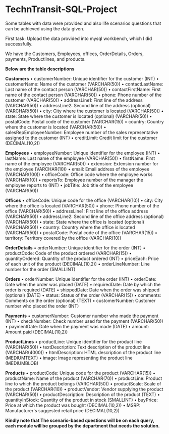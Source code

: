 # TechnTransit-SQL-Project

Some tables with data were provided and also life scenarios questions that can be achieved using the data given.

First task: Upload the data provided into mysql workbench, which I did successfully.

We have the Customers, Employees, offices, OrderDetails, Orders, payments, Productlines, and products.  

**Below are the table descriptions**

**Customers** 
• customerNumber: Unique identifier for the customer (INT) 
• customerName: Name of the customer (VARCHAR(50)) 
• contactLastName: Last name of the contact person (VARCHAR(50)) 
• contactFirstName: First name of the contact person (VARCHAR(50)) 
• phone: Phone number of the customer (VARCHAR(50)) 
• addressLine1: First line of the address (VARCHAR(50)) 
• addressLine2: Second line of the address (optional) (VARCHAR(50)) 
• city: City where the customer is located (VARCHAR(50)) 
• state: State where the customer is located (optional) (VARCHAR(50)) 
• postalCode: Postal code of the customer (VARCHAR(15)) 
• country: Country where the customer is located (VARCHAR(50)) 
• salesRepEmployeeNumber: Employee number of the sales representative assigned to 
the customer (INT) 
• creditLimit: Credit limit for the customer (DECIMAL(10,2)) 

**Employees** 
• employeeNumber: Unique identifier for the employee (INT) 
• lastName: Last name of the employee (VARCHAR(50)) 
• firstName: First name of the employee (VARCHAR(50)) 
• extension: Extension number for the employee (VARCHAR(10)) 
• email: Email address of the employee (VARCHAR(100)) 
• officeCode: Office code where the employee works (VARCHAR(10)) 
• reportsTo: Employee number of the manager the employee reports to (INT) 
• jobTitle: Job title of the employee (VARCHAR(50)) 

**Offices** 
• officeCode: Unique code for the office (VARCHAR(10)) 
• city: City where the office is located (VARCHAR(50)) 
• phone: Phone number of the office (VARCHAR(50)) 
• addressLine1: First line of the office address (VARCHAR(50)) 
• addressLine2: Second line of the office address (optional) (VARCHAR(50)) 
• state: State where the office is located (optional) (VARCHAR(50)) 
• country: Country where the office is located (VARCHAR(50)) 
• postalCode: Postal code of the office (VARCHAR(15)) 
• territory: Territory covered by the office (VARCHAR(10)) 

**OrderDetails** 
• orderNumber: Unique identifier for the order (INT) 
• productCode: Code of the product ordered (VARCHAR(15)) 
• quantityOrdered: Quantity of the product ordered (INT) 
• priceEach: Price of each unit of the product (DECIMAL(10,2)) 
• orderLineNumber: Line number for the order (SMALLINT) 

**Orders** 
• orderNumber: Unique identifier for the order (INT) 
• orderDate: Date when the order was placed (DATE) 
• requiredDate: Date by which the order is required (DATE) 
• shippedDate: Date when the order was shipped (optional) (DATE) 
• status: Status of the order (VARCHAR(15)) 
• comments: Comments on the order (optional) (TEXT) 
• customerNumber: Customer number who placed the order (INT) 

**Payments** 
• customerNumber: Customer number who made the payment (INT) 
• checkNumber: Check number used for the payment (VARCHAR(50)) 
• paymentDate: Date when the payment was made (DATE) 
• amount: Amount paid (DECIMAL(10,2)) 

**ProductLines** 
• productLine: Unique identifier for the product line (VARCHAR(50)) 
• textDescription: Text description of the product line (VARCHAR(4000)) 
• htmlDescription: HTML description of the product line (MEDIUMTEXT) 
• image: Image representing the product line (MEDIUMBLOB)

**Products** 
• productCode: Unique code for the product (VARCHAR(15)) 
• productName: Name of the product (VARCHAR(70)) 
• productLine: Product line to which the product belongs (VARCHAR(50)) 
• productScale: Scale of the product (VARCHAR(10)) 
• productVendor: Vendor supplying the product (VARCHAR(50)) 
• productDescription: Description of the product (TEXT) 
• quantityInStock: Quantity of the product in stock (SMALLINT) 
• buyPrice: Price at which the product was bought (DECIMAL(10,2)) 
• MSRP: Manufacturer's suggested retail price (DECIMAL(10,2))

**Kindly note that The scenario-based questions will be on each query, each module will be grouped by the department that needs the solution.**
